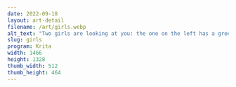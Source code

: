 ```yaml
---
date: 2022-09-18
layout: art-detail
filename: /art/girls.webp
alt_text: "Two girls are looking at you: the one on the left has a green tank top and short gray hair, and the one on the right has a tight fitting red shirt and long brown hair."
slug: girls
program: Krita
width: 1466
height: 1328
thumb_width: 512
thumb_height: 464
---
```

